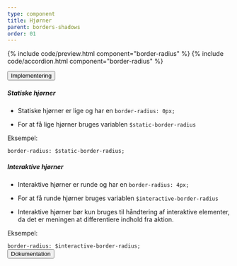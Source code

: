 ```yaml
---
type: component
title: Hjørner
parent: borders-shadows
order: 01
---
```


{% include code/preview.html component="border-radius" %}
{% include code/accordion.html component="border-radius" %}
<div class="accordion-bordered">
  <button class="button-unstyled accordion-button"
    aria-expanded="false" aria-controls="border-radius-docs">
    Implementering
  </button>
  <div id="border-radius-docs" class="accordion-content">
    <h5>Statiske hjørner</h5>
    <ul>
        <li><p>Statiske hjørner er lige og har en <code>border-radius: 0px;</code></p></li>
        <li><p>For at få lige hjørner bruges variablen <code>$static-border-radius</code></p></li>
    </ul>
    <p class="h6 mb-3">Eksempel:</p>
    <div class="code-highlight">
        <code>border-radius: $static-border-radius;</code>
    </div>
    <h5>Interaktive hjørner</h5>
    <ul>
        <li><p>Interaktive hjørner er runde og har en <code>border-radius: 4px;</code></p></li>
        <li><p>For at få runde hjørner bruges variablen <code>$interactive-border-radius</code></p></li>
        <li><p>Interaktive hjørner bør kun bruges til håndtering af interaktive elementer, da det er meningen at differentiere indhold fra aktion.</p></li>
    </ul>
    <p class="h6 mb-3">Eksempel:</p>
    <div class="code-highlight">
        <code>border-radius: $interactive-border-radius;</code>
    </div>
  </div>
</div>

<div class="accordion-bordered">
  <button class="button-unstyled accordion-button"
      aria-expanded="true" aria-controls="alert-docs">
    Dokumentation
  </button>
  <div id="alert-docs" aria-hidden="false" class="accordion-content">
    
  </div>
</div>

